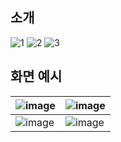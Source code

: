 ## 소개
![1](https://github.com/Yanghyeondong/CocktailVar/assets/37038105/f45559e5-213c-4413-9c06-c755a11ee47c)
![2](https://github.com/Yanghyeondong/CocktailVar/assets/37038105/96e43e14-abea-4699-a881-40eb101d97dc)
![3](https://github.com/Yanghyeondong/CocktailVar/assets/37038105/17d1b946-1b6b-4b01-9b5f-659d0db52c53)

## 화면 예시
|![image](https://github.com/Yanghyeondong/CocktailVar/assets/37038105/387051c3-54e2-4c59-9fd7-a3b96e7baeb4)|![image](https://github.com/Yanghyeondong/CocktailVar/assets/37038105/60208060-7f46-4ffe-85fa-f1f3897c7cbc)|
|---|---|
|![image](https://github.com/Yanghyeondong/CocktailVar/assets/37038105/8578947b-9d82-44f0-86cd-6e16592411d7)|![image](https://github.com/Yanghyeondong/CocktailVar/assets/37038105/d1c1ed5a-6d07-404b-9268-7aa0912cc8e6)|
